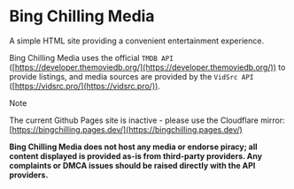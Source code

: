 # Bing Chilling Media
A simple HTML site providing a convenient entertainment experience.

Bing Chilling Media uses the official ``TMDB API`` ([https://developer.themoviedb.org/](https://developer.themoviedb.org/)) to provide listings, and media sources are provided by the ``VidSrc API`` ([https://vidsrc.pro/](https://vidsrc.pro/)).

>[!NOTE]
>The current Github Pages site is inactive - please use the Cloudflare mirror: <br>
[https://bingchilling.pages.dev/](https://bingchilling.pages.dev/)

**Bing Chilling Media does not host any media or endorse piracy; all content displayed is provided as-is from third-party providers. Any complaints or DMCA issues should be raised directly with the API providers.**


